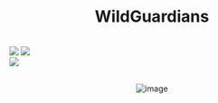 <div align="center">
<h1>WildGuardians</h1>
</div><br>

<div>
<img src="https://img.shields.io/badge/HTML-239120?style=for-the-badge&logo=html5&logoColor=white">
<img src="https://img.shields.io/badge/CSS-239120?&style=for-the-badge&logo=css3&logoColor=white">
<br>
<img src="https://img.shields.io/badge/Made%20for-VSCode-1f425f.svg">
</div><br>

<div align="center">

![image](https://github.com/user-attachments/assets/13ec6953-656f-4efb-9bec-ef699a05ee1c)

</div><br>
